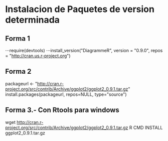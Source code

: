 # Instalacion de Paquetes de version determinada
## Forma 1
⋅⋅⋅require(devtools)
⋅⋅⋅install_version("DiagrammeR", version = "0.9.0", repos = "http://cran.us.r-project.org")

## Forma 2
packageurl <- "http://cran.r-project.org/src/contrib/Archive/ggplot2/ggplot2_0.9.1.tar.gz"
install.packages(packageurl, repos=NULL, type="source")

## Forma 3.- Con Rtools para windows
wget http://cran.r-project.org/src/contrib/Archive/ggplot2/ggplot2_0.9.1.tar.gz
R CMD INSTALL ggplot2_0.9.1.tar.gz



